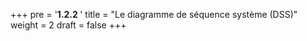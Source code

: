 +++
pre = '<b>1.2.2 </b>'
title = "Le diagramme de séquence système (DSS)"
weight = 2
draft = false
+++

<!-- 
## 2. Le diagramme de **séquence système (DSS)** {#dss}
Un diagramme de séquence système est un séquence UML au niveau boîte noire qui montre uniquement les échanges entre un acteur et le système (représenté par une *lifeline* unique :système).
Chaque message du DSS = un événement système qui deviendra une opération exposée par le système (ex. creerReservation(…), enregistrerPret(…)). -->

<!-- > Règle d’or : 1 acteur ↔ 1 :Système. Aucune interaction entre classes internes dans un DSS. -->
